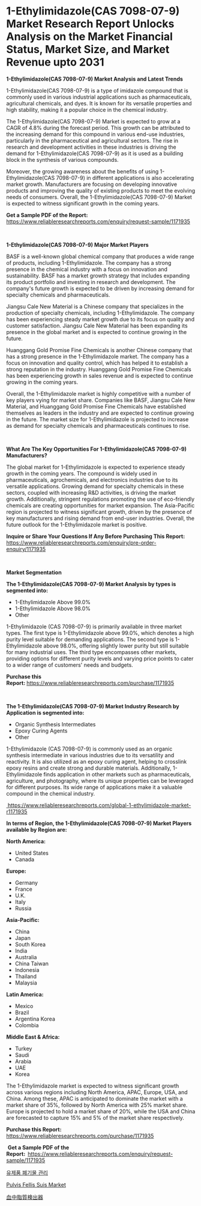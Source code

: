 <p><h1>1-Ethylimidazole(CAS 7098-07-9) Market Research Report Unlocks Analysis on the Market Financial Status, Market Size, and Market Revenue upto 2031</h1></p><p><strong>1-Ethylimidazole(CAS 7098-07-9) Market Analysis and Latest Trends</strong></p>
<p><p>1-Ethylimidazole(CAS 7098-07-9) is a type of imidazole compound that is commonly used in various industrial applications such as pharmaceuticals, agricultural chemicals, and dyes. It is known for its versatile properties and high stability, making it a popular choice in the chemical industry.</p><p>The 1-Ethylimidazole(CAS 7098-07-9) Market is expected to grow at a CAGR of 4.8% during the forecast period. This growth can be attributed to the increasing demand for this compound in various end-use industries, particularly in the pharmaceutical and agricultural sectors. The rise in research and development activities in these industries is driving the demand for 1-Ethylimidazole(CAS 7098-07-9) as it is used as a building block in the synthesis of various compounds.</p><p>Moreover, the growing awareness about the benefits of using 1-Ethylimidazole(CAS 7098-07-9) in different applications is also accelerating market growth. Manufacturers are focusing on developing innovative products and improving the quality of existing products to meet the evolving needs of consumers. Overall, the 1-Ethylimidazole(CAS 7098-07-9) Market is expected to witness significant growth in the coming years.</p></p>
<p><strong>Get a Sample PDF of the Report:&nbsp;</strong> <a href="https://www.reliableresearchreports.com/enquiry/request-sample/1171935">https://www.reliableresearchreports.com/enquiry/request-sample/1171935</a></p>
<p>&nbsp;</p>
<p><strong>1-Ethylimidazole(CAS 7098-07-9) Major Market Players</strong></p>
<p><p>BASF is a well-known global chemical company that produces a wide range of products, including 1-Ethylimidazole. The company has a strong presence in the chemical industry with a focus on innovation and sustainability. BASF has a market growth strategy that includes expanding its product portfolio and investing in research and development. The company's future growth is expected to be driven by increasing demand for specialty chemicals and pharmaceuticals.</p><p>Jiangsu Cale New Material is a Chinese company that specializes in the production of specialty chemicals, including 1-Ethylimidazole. The company has been experiencing steady market growth due to its focus on quality and customer satisfaction. Jiangsu Cale New Material has been expanding its presence in the global market and is expected to continue growing in the future.</p><p>Huanggang Gold Promise Fine Chemicals is another Chinese company that has a strong presence in the 1-Ethylimidazole market. The company has a focus on innovation and quality control, which has helped it to establish a strong reputation in the industry. Huanggang Gold Promise Fine Chemicals has been experiencing growth in sales revenue and is expected to continue growing in the coming years.</p><p>Overall, the 1-Ethylimidazole market is highly competitive with a number of key players vying for market share. Companies like BASF, Jiangsu Cale New Material, and Huanggang Gold Promise Fine Chemicals have established themselves as leaders in the industry and are expected to continue growing in the future. The market size for 1-Ethylimidazole is projected to increase as demand for specialty chemicals and pharmaceuticals continues to rise.</p></p>
<p>&nbsp;</p>
<p><strong>What Are The Key Opportunities For 1-Ethylimidazole(CAS 7098-07-9) Manufacturers?</strong></p>
<p><p>The global market for 1-Ethylimidazole is expected to experience steady growth in the coming years. The compound is widely used in pharmaceuticals, agrochemicals, and electronics industries due to its versatile applications. Growing demand for specialty chemicals in these sectors, coupled with increasing R&D activities, is driving the market growth. Additionally, stringent regulations promoting the use of eco-friendly chemicals are creating opportunities for market expansion. The Asia-Pacific region is projected to witness significant growth, driven by the presence of key manufacturers and rising demand from end-user industries. Overall, the future outlook for the 1-Ethylimidazole market is positive.</p></p>
<p><strong>Inquire or Share Your Questions If Any Before Purchasing This Report:</strong> <a href="https://www.reliableresearchreports.com/enquiry/pre-order-enquiry/1171935">https://www.reliableresearchreports.com/enquiry/pre-order-enquiry/1171935</a></p>
<p>&nbsp;</p>
<p><strong>Market Segmentation</strong></p>
<p><strong>The 1-Ethylimidazole(CAS 7098-07-9) Market Analysis by types is segmented into:</strong></p>
<p><ul><li>1-Ethylimidazole Above 99.0%</li><li>1-Ethylimidazole Above 98.0%</li><li>Other</li></ul></p>
<p><p>1-Ethylimidazole (CAS 7098-07-9) is primarily available in three market types. The first type is 1-Ethylimidazole above 99.0%, which denotes a high purity level suitable for demanding applications. The second type is 1-Ethylimidazole above 98.0%, offering slightly lower purity but still suitable for many industrial uses. The third type encompasses other markets, providing options for different purity levels and varying price points to cater to a wider range of customers' needs and budgets.</p></p>
<p><strong>Purchase this Report:&nbsp;</strong><a href="https://www.reliableresearchreports.com/purchase/1171935">https://www.reliableresearchreports.com/purchase/1171935</a></p>
<p>&nbsp;</p>
<p><strong>The 1-Ethylimidazole(CAS 7098-07-9) Market Industry Research by Application is segmented into:</strong></p>
<p><ul><li>Organic Synthesis Intermediates</li><li>Epoxy Curing Agents</li><li>Other</li></ul></p>
<p><p>1-Ethylimidazole (CAS 7098-07-9) is commonly used as an organic synthesis intermediate in various industries due to its versatility and reactivity. It is also utilized as an epoxy curing agent, helping to crosslink epoxy resins and create strong and durable materials. Additionally, 1-Ethylimidazole finds application in other markets such as pharmaceuticals, agriculture, and photography, where its unique properties can be leveraged for different purposes. Its wide range of applications make it a valuable compound in the chemical industry.</p></p>
<p><a href="https://www.reliableresearchreports.com/global-1-ethylimidazole-market-r1171935">&nbsp;https://www.reliableresearchreports.com/global-1-ethylimidazole-market-r1171935</a></p>
<p><strong>In terms of Region, the 1-Ethylimidazole(CAS 7098-07-9) Market Players available by Region are:</strong></p>
<p>
    <p> <strong> North America: </strong>
        <ul>
            <li>United States</li>
            <li>Canada</li>
        </ul>
        </p> 
    <p> <strong> Europe: </strong>
        <ul>
            <li>Germany</li>
            <li>France</li>
            <li>U.K.</li>
            <li>Italy</li>
            <li>Russia</li>
        </ul>
        </p> 
    <p> <strong> Asia-Pacific: </strong>
        <ul>
            <li>China</li>
            <li>Japan</li>
            <li>South Korea</li>
            <li>India</li>
            <li>Australia</li>
            <li>China Taiwan</li>
            <li>Indonesia</li>
            <li>Thailand</li>
            <li>Malaysia</li>
        </ul>
        </p> 
    <p> <strong> Latin America: </strong>
        <ul>
            <li>Mexico</li>
            <li>Brazil</li>
            <li>Argentina Korea</li>
            <li>Colombia</li>
        </ul>
        </p> 
    <p> <strong> Middle East & Africa: </strong>
        <ul>
            <li>Turkey</li>
            <li>Saudi</li>
            <li>Arabia</li>
            <li>UAE</li>
            <li>Korea</li>
        </ul>
    </p>
    </p>
<p><p>The 1-Ethylimidazole market is expected to witness significant growth across various regions including North America, APAC, Europe, USA, and China. Among these, APAC is anticipated to dominate the market with a market share of 35%, followed by North America with 25% market share. Europe is projected to hold a market share of 20%, while the USA and China are forecasted to capture 15% and 5% of the market share respectively.</p></p>
<p><strong>Purchase this Report: </strong><a href="https://www.reliableresearchreports.com/purchase/1171935">https://www.reliableresearchreports.com/purchase/1171935</a></p>
<p>&nbsp;<strong>Get a Sample PDF of the Report:&nbsp;&nbsp;</strong><a href="https://www.reliableresearchreports.com/enquiry/request-sample/1171935">https://www.reliableresearchreports.com/enquiry/request-sample/1171935</a></p>
<p><strong></strong></p>
<p><p><a href="https://github.com/fredrickeglers/Market-Research-Report-List-2/blob/main/5988868142659.md">유제품 폐기물 관리</a></p><p><a href="https://github.com/mooaaztarek/Market-Research-Report-List-1/blob/main/pulvis-fellis-suis-market.md">Pulvis Fellis Suis Market</a></p><p><a href="https://github.com/nxboeu02965442/Market-Research-Report-List-2/blob/main/8765471137148.md">血中脂質検出器</a></p></p>